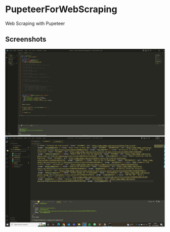 # PupeteerForWebScraping
Web Scraping with Pupeteer 
## Screenshots
![screenshot1](Capture.png)
![screenshot2](Capture2.png)
